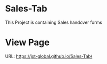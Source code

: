 # Sales-Tab
This Project is containing Sales handover forms

# View Page
URL: https://jxt-global.github.io/Sales-Tab/

